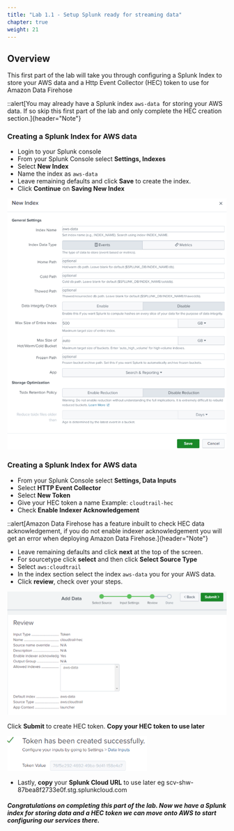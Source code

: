 ```yaml
---
title: "Lab 1.1 - Setup Splunk ready for streaming data"
chapter: true
weight: 21
---
```


## Overview
This first part of the lab will take you through configuring a Splunk Index to store your AWS data and a Http Event Collector (HEC) token to use for Amazon Data Firehose


::alert[You may already have a Splunk index `aws-data `for storing your AWS data. If so skip this first part of the lab and only complete the HEC creation section.]{header="Note"}

### Creating a Splunk Index for AWS data
- Login to your Splunk console
- From your Splunk Console select **Settings, Indexes**
- Select **New Index**
- Name the index as `aws-data` 
- Leave remaining defaults and click **Save** to create the index. 
- Click **Continue** on **Saving New Index**

![image003](/static/20_firehose/Image003.png)

### Creating a Splunk Index for AWS data
- From your Splunk Console select **Settings, Data Inputs**
- Select **HTTP Event Collector**
- Select **New Token**
- Give your HEC token a name Example: `cloudtrail-hec`
- Check **Enable Indexer Acknowledgement** 

::alert[Amazon Data Firehose has a feature inbuilt to check HEC data acknowledgement, if you do not enable indexer acknowledgement you will get an error when deploying Amazon Data Firehose.]{header="Note"}


- Leave remaining defaults and click **next** at the top of the screen. 
- For sourcetype click **select** and then click **Select Source Type**
- Select `aws:cloudtrail`
- In the index section select the index `aws-data` you for your AWS data. 
- Click **review**, check over your steps.

![image004](/static/20_firehose/Image004.png)

Click **Submit** to create HEC token.
**Copy your HEC token to use later**

![image005](/static/20_firehose/Image005.png)

- Lastly, **copy** your **Splunk Cloud URL** to use later eg scv-shw-87bea8f2733e0f.stg.splunkcloud.com

##### Congratulations on completing this part of the lab. Now we have a Splunk index for storing data and a HEC token we can move onto AWS to start configuring our services there.